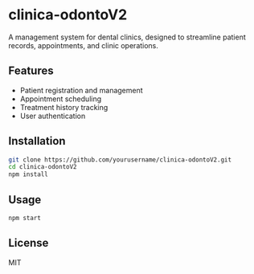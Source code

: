 # clinica-odontoV2

A management system for dental clinics, designed to streamline patient records, appointments, and clinic operations.

## Features

- Patient registration and management
- Appointment scheduling
- Treatment history tracking
- User authentication

## Installation

```bash
git clone https://github.com/yourusername/clinica-odontoV2.git
cd clinica-odontoV2
npm install
```

## Usage

```bash
npm start
```

## License

MIT